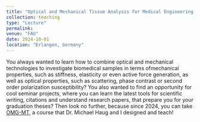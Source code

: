 ```yaml
---
title: "Optical and Mechanical Tissue Analysis for Medical Engineering ('Optische und Mechanische Gewebeanalyse für die Medizintechnik' - OMG-MT)"
collection: teaching
type: "Lecture"
permalink: 
venue: "FAU"
date: 2024-10-01
location: "Erlangen, Germany"
---
```

You always wanted to learn how to combine optical and mechanical technologies to investigate biomedical samples in terms ofmechanical properties, such as stiffness, elasticity or even active force generation, as well as optical properties, such as scattering, phase contrast or second order polarization susceptibility?
You also wanted to find an opportunity for cool seminar projects, where you can learn the latest tools for scientific writing, citations and understand research papers, that prepare you for your graduation theses? Then look no further, because since 2024, you can take [OMG-MT]([http://www.vorlesungsverzeichnis.uni-erlangen.de/form?__s=2&dsc=anew/amod_view&amod=zentr/zentr/zentr/115183&autoexports=modules_pversion,modules_semfilter&anonymous=1&camefrom=__sat/studie/lifesc&modules_oldsem=2023s&modules_pordnrtitle=626%2355%23H&modules_pversion=626%2355%23H%232019w&ref=tumstud&sem=2023s&tdir=__mod/fau/techfa/lifesc&__e=542](https://www.campo.fau.de/qisserver/pages/startFlow.xhtml?_flowId=detailView-flow&_flowExecutionKey=e5s1)), a course that Dr. Michael Haug and I designed and teach!


